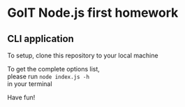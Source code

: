# GoIT Node.js first homework

## CLI application
To setup, clone this repository to your local machine

To get the complete options list,  
please run `node index.js -h`  
in your terminal  

Have fun!

